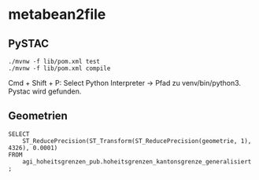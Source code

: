 # metabean2file

## PySTAC
```
./mvnw -f lib/pom.xml test
./mvnw -f lib/pom.xml compile
```

Cmd + Shift + P: Select Python Interpreter -> Pfad zu venv/bin/python3. Pystac wird gefunden.


## Geometrien
```
SELECT 
    ST_ReducePrecision(ST_Transform(ST_ReducePrecision(geometrie, 1), 4326), 0.0001)
FROM 
    agi_hoheitsgrenzen_pub.hoheitsgrenzen_kantonsgrenze_generalisiert
;
```
